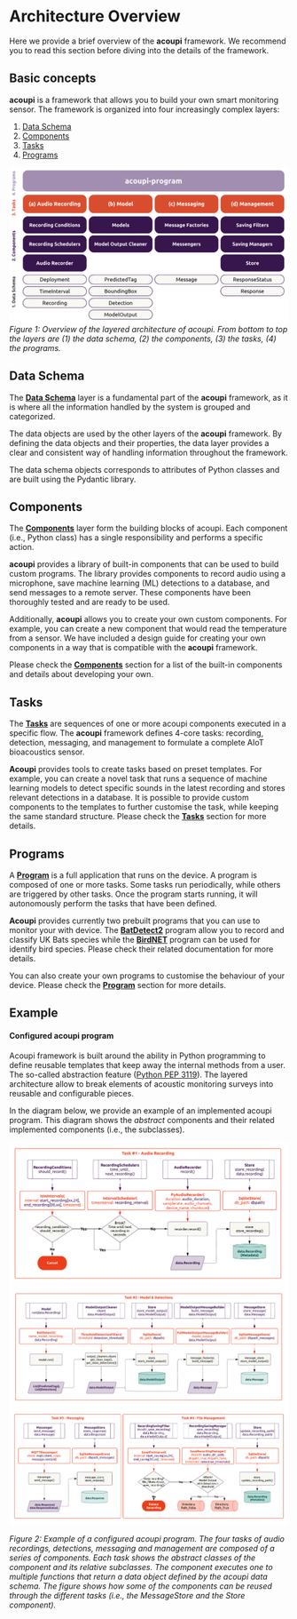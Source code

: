# Architecture Overview

Here we provide a brief overview of the **acoupi** framework. We recommend you
to read this section before diving into the details of the framework. 

## Basic concepts

**acoupi** is a framework that allows you to build your own smart monitoring
sensor. The framework is organized into four increasingly complex layers:

1. [Data Schema](#data-schema)
2. [Components](#components)
3. [Tasks](#tasks)
4. [Programs](#programs)

![Figure 1: Overview of acoupi layers](../img/acoupi_four_layers_architecture.png) *Figure 1: Overview of the layered architecture of acoupi. From bottom to top the layers are (1) the data schema, (2) the components, (3) the tasks, (4) the programs.*

## Data Schema

The [**Data Schema**](../developer_guide/data_schema.md) layer is a fundamental
part of the **acoupi** framework, as it is where all the information handled by
the system is grouped and categorized.

The data objects are used by the other layers of the **acoupi** framework. By
defining the data objects and their properties, the data layer provides a clear
and consistent way of handling information throughout the framework. 

The data schema objects corresponds to attributes of Python classes and are built using the Pydantic library. 

## Components 

The [**Components**](../developer_guide/components.md) layer form the building blocks of acoupi. Each component (i.e., Python class) has a single responsibility and performs a specific action. 

**acoupi** provides a library of built-in components that can be used to build
custom programs. The library provides components to record audio using a
microphone, save machine learning (ML) detections to a database, and send
messages to a remote server. These components have been thoroughly tested and
are ready to be used. 

Additionally, **acoupi** allows you to create your own custom components. For
example, you can create a new component that would read the temperature from a
sensor. We have included a design guide for creating your own components in a
way that is compatible with the **acoupi** framework. 

Please check the
[**Components**](../developer_guide/components.md) section for a  list of the built-in components and details about developing your own. 

## Tasks

The [**Tasks**](../developer_guide/tasks.md) are sequences of one or more
acoupi components executed in a specific flow. The **acoupi** framework defines
4-core tasks: recording, detection, messaging, and management to formulate a
complete AIoT bioacoustics sensor.

**Acoupi** provides tools to create tasks based on preset templates. For
example, you can create a novel task that runs a sequence of machine learning
models to detect specific sounds in the latest recording and stores relevant
detections in a database. It is possible to provide custom components to the
templates to further customise the task, while keeping the same standard
structure. Please check the [**Tasks**](../developer_guide/tasks.md) section
for more details.

## Programs

A [**Program**](../developer_guide/programs.md) is a full application that runs
on the device. A program is composed of one or more tasks. Some tasks run
periodically, while others are triggered by other tasks. Once the program starts
running, it will autonomously perform the tasks that have been defined.

**Acoupi** provides currently two prebuilt programs that you can use to monitor
your with device. The
[**BatDetect2**](https://github.com/acoupi/acoupi_batdetect2) program allow you
to record and classify UK Bats species while the
[**BirdNET**](https://github.com/acoupi/acoupi_batdetect2) program can be used
for identify bird species. Please check their related documentation for more
details.

You can also create your own programs to customise the behaviour of your device.
Please check the [**Program**](../developer_guide/programs.md) section for more
details.

## Example 

#### Configured acoupi program

Acoupi framework is built around the ability in Python programming to define reusable templates that keep away the internal methods from a user. The so-called abstraction feature ([Python PEP 3119](https://peps.python.org/pep-3119/)). The layered architecture allow to break elements of acoustic monitoring surveys into reusable and configurable pieces. 

In the diagram below, we provide an example of an implemented acoupi program. This diagram shows the *abstract* components and their related implemented components (i.e., the subclasses). 

![Figure 2.1: A configured acoupi program - Task A: Audio Recording](../img/task_01_audiorecording.png)
![Figure 2.2: A configured acoupi program Task B: Model](../img/task_02_model.png)
![Figure 2.3: A configured acoupi program Task C: Message and Management](../img/task_0304_message_management.png)


*Figure 2: Example of a configured acoupi program. The four tasks of audio recordings, detections, messaging and management are composed of a series of components. Each task shows the abstract classes of the component and its relative subclasses. The component executes one to multiple functions that return a data object defined by the acoupi data schema. The figure shows how some of the components can be reused through the different tasks (i.e., the MessageStore and the Store component).*

